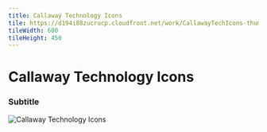 ```yaml
---
title: Callaway Technology Icons
tile: https://d194i88zucrucp.cloudfront.net/work/CallawayTechIcons-thumb-xs.jpg
tileWidth: 600
tileHeight: 450
---
```


# Callaway Technology Icons
### Subtitle
![Callaway Technology Icons](https://d194i88zucrucp.cloudfront.net/work/CallawayTechIcons-lg.jpg)
